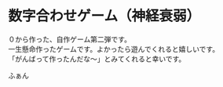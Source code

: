 # 数字合わせゲーム（神経衰弱）  
０から作った、自作ゲーム第二弾です。  
一生懸命作ったゲームです。よかったら遊んでくれると嬉しいです。  
「がんばって作ったんだな～」とみてくれると幸いです。
  
ふぁん
